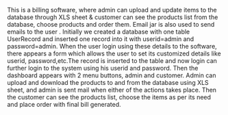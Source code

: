 This is a billing software, where admin can upload and update items to the database through XLS sheet & customer can see the products list from the database, choose products and order them. Email jar is also used to send emails to the user .
Initially we created a database with one table UserRecord and inserted one record into it with userid=admin and password=admin.
When the user login using these details to the software, there appears a form which allows the user to set its customized details like userid, password,etc.The record is inserted to the table and now login can further login to the system using his userid and password.
Then the dashboard appears with 2 menu buttons, admin and customer. Admin can upload and download the products to and from the database using XLS sheet, and admin is sent mail when either of the actions takes place.
Then the customer can see the products list, choose the items as per its need and place order with final bill generated.
